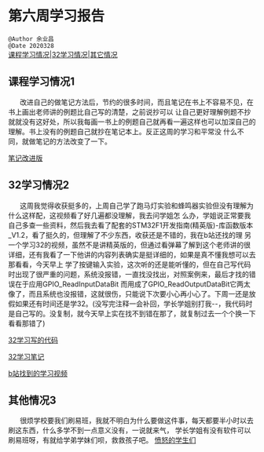 # 第六周学习报告  
`@Author 余业昌`  
`@Date 2020328`  
[课程学习情况](#1)|[32学习情况](#2)|[其它情况](#3)


## <a id='1'>课程学习情况1</a> 
&nbsp;&nbsp;&nbsp;&nbsp;&nbsp;&nbsp;改进自己的做笔记方法后，节约的很多时间，而且笔记在书上不容易不见，在书上画出老师讲的例题比自己写的清楚，之前说抄可以
让自己更好理解例题不抄就就没有这好处，所以我每画一书上的例题自己就再看一遍这样也可以加深自己的理解。书上没有的例题自己就抄在笔记本上。反正这周的学习和平常没
什么不同，就做笔记的方法改变了一下。

[笔记改进版](http://note.youdao.com/noteshare?id=f6671c25a4894bf2abe4f3a2045d9cfd)

## <a id='2'>32学习情况2</a> 
&nbsp;&nbsp;&nbsp;&nbsp;&nbsp;&nbsp;这周我觉得收获挺多的，上周自己学了跑马灯实验和蜂鸣器实验但没有理解为什么这样配，这视频看了好几遍都没理解，我去问学姐怎
么办，学姐说正常要我自己多查一些资料，然后我去看了配套的STM32F1开发指南(精英版)-库函数版本_V1.2，看了挺久的，但理解了不少东西，收获还是不错的，我在b站还找的理
另一个学习32的视频，虽然不是讲精英版的，但通过看弹幕了解到这个老师讲的很详细，还有我看了一下他讲的内容列表确实是挺详细的，如果是真不懂我想可以去那看看，今天早上
学了按键输入实验，这次听的还是能听懂的，但在自己写代码时出现了很严重的问题，系统没报错，一直找没找出，对照案例来，最后才找的错误在于应用GPIO_ReadInputDataBit
而用成了GPIO_ReadOutputDataBit它两太像了，而且系统也没报错，这就很伤，只能说下次要小心再小心了。下周一还是放假如果还有时间还是学32。(没写完注释一会补回，学长学姐别打我--，我代码时是自己写的。没复制，就今天早上实在找不到错在那了，就复制过去一个个换一下看看那错了)

[32学习写的代码](http://note.youdao.com/noteshare?id=0f495d98193519108773673a9b7d37f0)

[32学习笔记](http://note.youdao.com/noteshare?id=c35fd92d606fa43457c7cf6da7357b38&sub=14FF42DAADC242049D0B02C9649811C0)

[b站找到的学习视频](https://b23.tv/BV1yW411Y7Gw/p1)

## <a id='3'>其他情况3</a> 
&nbsp;&nbsp;&nbsp;&nbsp;&nbsp;&nbsp;很烦学校要我们刷易班，我就不明白为什么要做这件事，每天都要半小时以去刷这东西，什么多学不到一点意义没有，一说就来气，
学长学姐有没有软件可以刷易班呀，有就给学弟学妹们呗，救救孩子吧。
[愤怒的学生们](http://note.youdao.com/noteshare?id=92089552e0a797419cdd8f02ca607387&sub=021F3A02431A41D68F5ED87309454D2B)

